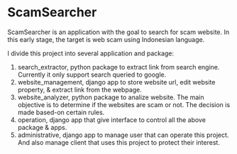 # ScamSearcher
ScamSearcher is an application with the goal to search for scam website. In this early stage, the target is web scam using Indonesian language.

I divide this project into several application and package:
1. search_extractor, python package to extract link from search engine. Currently it only support search queried to google.  
2. website_management, django app to store website url, edit website property, & extract link from the webpage.  
3. website_analyzer, python package to analize website. The main objective is to determine if the websites are scam or not. The decision is made based-on certain rules.  
4. operation, django app that give interface to control all the above package & apps.   
5. administrative, django app to manage user that can operate this project. And also manage client that uses this project to protect their interest.  
